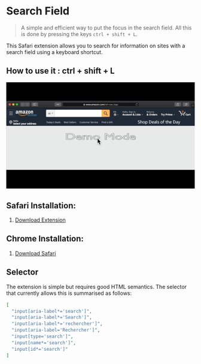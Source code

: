 # Search Field

> A simple and efficient way to put the focus in the search field. All this is done by pressing the keys `ctrl + shift + L`.

This Safari extension allows you to search for information on sites with a search field using a keyboard shortcut.



## How to use it : ctrl + shift + L

![](./resources/Amazon.gif)



## Safari Installation:

1. [Download Extension]()

## Chrome Installation:

1. [Download Safari](http://apple.com/)

## Selector

The extension is simple but requires good HTML semantics. The selector that currently allows this is summarised as follows:   

```json
[
  "input[aria-label*='search']",
  "input[aria-label*='Search']",
  "input[aria-label*='rechercher']",
  "input[aria-label='Rechercher']",
  "input[type='search']",
  "input[name*='search']",
  "input[id*='search']"
]
```
